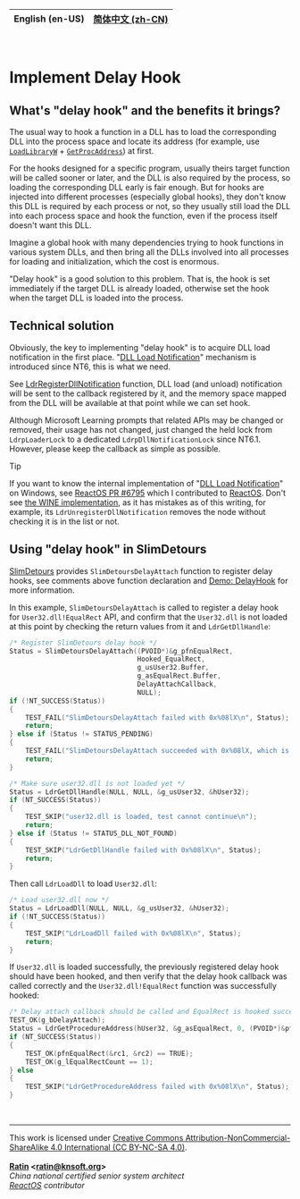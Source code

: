| **English (en-US)** | [简体中文 (zh-CN)](./README.zh-CN.md) |
| --- | --- |

<br>

# Implement Delay Hook

## What's "delay hook" and the benefits it brings?

The usual way to hook a function in a DLL has to load the corresponding DLL into the process space and locate its address (for example, use [`LoadLibraryW`](https://learn.microsoft.com/en-us/windows/win32/api/libloaderapi/nf-libloaderapi-loadlibraryw) + [`GetProcAddress`](https://learn.microsoft.com/en-us/windows/win32/api/libloaderapi/nf-libloaderapi-getprocaddress)) at first.

For the hooks designed for a specific program, usually theirs target function will be called sooner or later, and the DLL is also required by the process, so loading the corresponding DLL early is fair enough. But for hooks are injected into different processes (especially global hooks), they don't know this DLL is required by each process or not, so they usually still load the DLL into each process space and hook the function, even if the process itself doesn't want this DLL.

Imagine a global hook with many dependencies trying to hook functions in various system DLLs, and then bring all the DLLs involved into all processes for loading and initialization, which the cost is enormous.

"Delay hook" is a good solution to this problem. That is, the hook is set immediately if the target DLL is already loaded, otherwise set the hook when the target DLL is loaded into the process.

## Technical solution

Obviously, the key to implementing "delay hook" is to acquire DLL load notification in the first place. "[DLL Load Notification](https://learn.microsoft.com/en-us/windows/win32/devnotes/dll-load-notification)" mechanism is introduced since NT6, this is what we need.

See [LdrRegisterDllNotification](https://learn.microsoft.com/en-us/windows/win32/devnotes/ldrregisterdllnotification) function, DLL load (and unload) notification will be sent to the callback registered by it, and the memory space mapped from the DLL will be available at that point while we can set hook.

Although Microsoft Learning prompts that related APIs may be changed or removed, their usage has not changed, just changed the held lock from `LdrpLoaderLock` to a dedicated `LdrpDllNotificationLock` since NT6.1. However, please keep the callback as simple as possible.

> [!TIP]
> If you want to know the internal implementation of "[DLL Load Notification](https://learn.microsoft.com/en-us/windows/win32/devnotes/dll-load-notification)" on Windows, see [ReactOS PR #6795](https://github.com/reactos/reactos/pull/6795) which I contributed to [ReactOS](https://github.com/reactos/reactos). Don't see [the WINE implementation](https://gitlab.winehq.org/wine/wine/-/commit/4c13e1765f559b322d8c071b2e23add914981db7), as it has mistakes as of this writing, for example, its `LdrUnregisterDllNotification` removes the node without checking it is in the list or not.

## Using "delay hook" in SlimDetours

[SlimDetours](https://github.com/KNSoft/KNSoft.SlimDetours) provides `SlimDetoursDelayAttach` function to register delay hooks, see comments above function declaration and [Demo: DelayHook](../../../Source/Demo/DelayHook.c) for more information.

In this example, `SlimDetoursDelayAttach` is called to register a delay hook for `User32.dll!EqualRect` API, and confirm that the `User32.dll` is not loaded at this point by checking the return values from it and `LdrGetDllHandle`:
```C
/* Register SlimDetours delay hook */
Status = SlimDetoursDelayAttach((PVOID*)&g_pfnEqualRect,
                                Hooked_EqualRect,
                                g_usUser32.Buffer,
                                g_asEqualRect.Buffer,
                                DelayAttachCallback,
                                NULL);
if (!NT_SUCCESS(Status))
{
    TEST_FAIL("SlimDetoursDelayAttach failed with 0x%08lX\n", Status);
    return;
} else if (Status != STATUS_PENDING)
{
    TEST_FAIL("SlimDetoursDelayAttach succeeded with 0x%08lX, which is not using delay attach\n", Status);
    return;
}

/* Make sure user32.dll is not loaded yet */
Status = LdrGetDllHandle(NULL, NULL, &g_usUser32, &hUser32);
if (NT_SUCCESS(Status))
{
    TEST_SKIP("user32.dll is loaded, test cannot continue\n");
    return;
} else if (Status != STATUS_DLL_NOT_FOUND)
{
    TEST_SKIP("LdrGetDllHandle failed with 0x%08lX\n", Status);
    return;
}
```

Then call `LdrLoadDll` to load `User32.dll`:
```C
/* Load user32.dll now */
Status = LdrLoadDll(NULL, NULL, &g_usUser32, &hUser32);
if (!NT_SUCCESS(Status))
{
    TEST_SKIP("LdrLoadDll failed with 0x%08lX\n", Status);
    return;
}
```

If `User32.dll` is loaded successfully, the previously registered delay hook should have been hooked, and then verify that the delay hook callback was called correctly and the `User32.dll!EqualRect` function was successfully hooked:
```C
/* Delay attach callback should be called and EqualRect is hooked successfully */
TEST_OK(g_bDelayAttach);
Status = LdrGetProcedureAddress(hUser32, &g_asEqualRect, 0, (PVOID*)&pfnEqualRect);
if (NT_SUCCESS(Status))
{
    TEST_OK(pfnEqualRect(&rc1, &rc2) == TRUE);
    TEST_OK(g_lEqualRectCount == 1);
} else
{
    TEST_SKIP("LdrGetProcedureAddress failed with 0x%08lX\n", Status);
}
```

<br>
<hr>

This work is licensed under [Creative Commons Attribution-NonCommercial-ShareAlike 4.0 International (CC BY-NC-SA 4.0)](http://creativecommons.org/licenses/by-nc-sa/4.0/).  
<br>
**[Ratin](https://github.com/RatinCN) &lt;[<ratin@knsoft.org>](mailto:ratin@knsoft.org)&gt;**  
*China national certified senior system architect*  
*[ReactOS](https://github.com/reactos/reactos) contributor*
